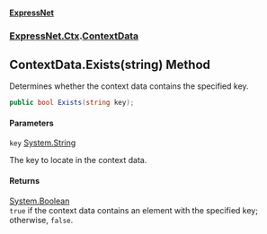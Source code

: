 #### [ExpressNet](ExpressNet.md 'ExpressNet')
### [ExpressNet.Ctx](ExpressNet.Ctx.md 'ExpressNet.Ctx').[ContextData](ExpressNet.Ctx.ContextData.md 'ExpressNet.Ctx.ContextData')

## ContextData.Exists(string) Method

Determines whether the context data contains the specified key.

```csharp
public bool Exists(string key);
```
#### Parameters

<a name='ExpressNet.Ctx.ContextData.Exists(string).key'></a>

`key` [System.String](https://docs.microsoft.com/en-us/dotnet/api/System.String 'System.String')

The key to locate in the context data.

#### Returns
[System.Boolean](https://docs.microsoft.com/en-us/dotnet/api/System.Boolean 'System.Boolean')  
`true` if the context data contains an element with the specified key; otherwise, `false`.